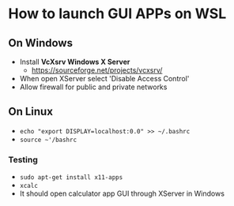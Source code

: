 # How to launch GUI APPs on WSL

## On Windows
- Install **VcXsrv Windows X Server**
  - https://sourceforge.net/projects/vcxsrv/
- When open XServer select 'Disable Access Control'
- Allow firewall for public and private networks
  
## On Linux 
- `echo "export DISPLAY=localhost:0.0" >> ~/.bashrc`
- `source ~'/bashrc`
### Testing
- `sudo apt-get install x11-apps`
- `xcalc`
- It should open calculator app GUI through XServer in Windows
